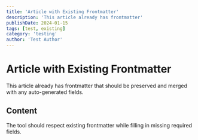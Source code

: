 ```yaml
---
title: 'Article with Existing Frontmatter'
description: 'This article already has frontmatter'
publishDate: 2024-01-15
tags: [test, existing]
category: 'testing'
author: 'Test Author'
---
```


# Article with Existing Frontmatter

This article already has frontmatter that should be preserved and merged with any auto-generated fields.

## Content

The tool should respect existing frontmatter while filling in missing required fields.
